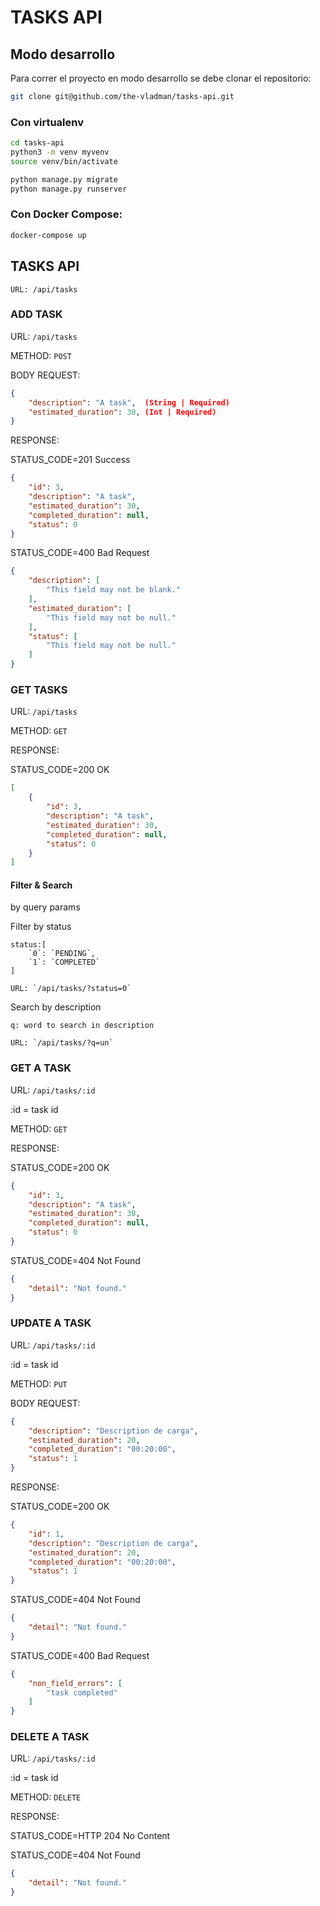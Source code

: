 # TASKS API

## Modo desarrollo
Para correr el proyecto en modo desarrollo se debe clonar el repositorio:

```sh
git clone git@github.com/the-vladman/tasks-api.git
```
### Con virtualenv
```sh
cd tasks-api
python3 -m venv myvenv
source venv/bin/activate

python manage.py migrate
python manage.py runserver
```

### Con Docker Compose:
```sh
docker-compose up
```

## TASKS API
```
URL: /api/tasks
```

### ADD TASK
URL: `/api/tasks`

METHOD: `POST`

BODY REQUEST:
```json
{
    "description": "A task",  (String | Required)
    "estimated_duration": 30, (Int | Required)
}
```

RESPONSE:

STATUS_CODE=201 Success
```json
{
    "id": 3,
    "description": "A task",
    "estimated_duration": 30,
    "completed_duration": null,
    "status": 0
}

```

STATUS_CODE=400 Bad Request
```json
{
    "description": [
        "This field may not be blank."
    ],
    "estimated_duration": [
        "This field may not be null."
    ],
    "status": [
        "This field may not be null."
    ]
}
```


### GET TASKS
URL: `/api/tasks`

METHOD: `GET`

RESPONSE:

STATUS_CODE=200 OK
```json
[
    {
        "id": 3,
        "description": "A task",
        "estimated_duration": 30,
        "completed_duration": null,
        "status": 0
    }
]

```

#### Filter & Search
by query params

Filter by status 
```
status:[
    `0`: `PENDING`,
    `1`: `COMPLETED`
]

URL: `/api/tasks/?status=0`
```

Search by description 
```
q: word to search in description

URL: `/api/tasks/?q=un`
```

### GET A TASK
URL: `/api/tasks/:id`

:id = task id

METHOD: `GET`

RESPONSE:

STATUS_CODE=200 OK
```json
{
    "id": 3,
    "description": "A task",
    "estimated_duration": 30,
    "completed_duration": null,
    "status": 0
}
```
STATUS_CODE=404 Not Found
```json
{
    "detail": "Not found."
}
```


### UPDATE A TASK
URL: `/api/tasks/:id`

:id = task id

METHOD: `PUT`

BODY REQUEST:
```json
{
    "description": "Description de carga",
    "estimated_duration": 20,
    "completed_duration": "00:20:00",
    "status": 1
}
```

RESPONSE:

STATUS_CODE=200 OK
```json
{
    "id": 1,
    "description": "Description de carga",
    "estimated_duration": 20,
    "completed_duration": "00:20:00",
    "status": 1
}
```
STATUS_CODE=404 Not Found
```json
{
    "detail": "Not found."
}
```
STATUS_CODE=400 Bad Request
```json
{
    "non_field_errors": [
        "task completed"
    ]
}
```

### DELETE A TASK
URL: `/api/tasks/:id`

:id = task id

METHOD: `DELETE`

RESPONSE:

STATUS_CODE=HTTP 204 No Content

STATUS_CODE=404 Not Found
```json
{
    "detail": "Not found."
}
```

